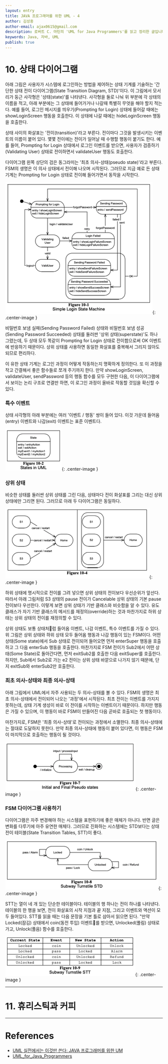 ```yaml
---
layout: entry
title: JAVA 프로그래머를 위한 UML - 4
author: 김성중
author-email: ajax0615@gmail.com
description: 로버트 C. 마틴의 'UML for Java Programmers'를 읽고 정리한 글입니다.
keywords: Java, 자바, UML
publish: true
---
```


# 10. 상태 다이어그램
아래 그림은 사용자가 시스템에 로그인하는 방법을 제어하는 상태 기계를 기술하는 \'간단한 상태 전이 다이어그램(State Transition Diagram, STD)\'이다. 이 그림에서 모서리가 둥근 사각형은 \'상태(state)\'를 나타낸다. 사각형을 둘로 나눠 위 부분에 각 상태의 이름을 적고, 아래 부분에는 그 상태에 들어가거나 나갈때 특별히 무엇을 해야 할지 적는다. 예를 들어, 로그인 메시지를 띄우기(Prompting for Login) 상태에 들어갈 때에는 showLoginScreen 행동을 호출한다. 이 상태에 나갈 때에는 hideLoginScreen 행동을 호출한다.

상태 사이의 화살표는 \'전이(transition)\'라고 부른다. 전이마다 그것을 발생시키는 이벤트의 이름이 붙어 있다. 몇몇 전이에는 전이가 일어날 때 수행할 행동이 붙기도 한다. 예를 들어, Prompting for Login 상태에서 로그인 이벤트를 받으면, 사용자가 검증하기(Validating User) 상태로 전이하면서 validateUser 행동도 호출한다.

다이어그램 왼쪽 상단의 검은 동그라미는 \'최초 의사-상태(pseudo state)\'라고 부른다. FSM의 생명은 이 의사 상태에서 전이해 나오며 시작된다. 그러므로 지금 예로 든 상태 기계는 Prompting for Login 상태로 전이해 들어가면서 동작을 시작한다.

![login-state-machine](/images/2019/05/08/login-state-machine.png "login-state-machine"){: .center-image }

비밀번호 보냄 실패(Sending Password Failed) 상태와 비밀번호 보냄 성공(Sending Password Succeeded) 상태를 둘러싼 \'상위 상태(superstate)\'도 하나 그렸는데, 두 상태 모두 똑같이 Prompting for Login 상태로 전이함으로써 OK 이벤트에 반응하기 때문이다. 상위 상태를 사용하면 동일한 화살표를 중복해서 그리지 않아도 되므로 편리하다.

이 유한 상태 기계는 로그인 과정이 어떻게 작동하는지 명확하게 정의한다. 또 이 과정을 작고 간결해서 좋은 함수들로 쪼개 주기까지 한다. 만약 showLoginScreen, validateUser, sendPassword 등의 행동 함수를 모두 구현한 다음, 이 다이어그램에서 보이는 논리 구조로 연결만 하면, 이 로그인 과정이 올바로 작동할 것임을 확신할 수 있다.

### 특수 이벤트
상태 사각형의 아래 부분에는 여러 \'이벤트 / 행동\' 쌍이 들어 있다. 이것 가운데 들어옴(entry) 이벤트와 나감(exit) 이벤트는 표준 이벤트다.

![state-in-uml](/images/2019/05/08/state-in-uml.png "state-in-uml"){: .center-image }

### 상위 상태
비슷한 상태를 둘러싼 상위 상태를 그린 다음, 상태마다 전이 화살표를 그리는 대신 상위 상태에만 그리면 된다. 그러므로 아래 두 다이어그램은 동일하다.

![super-state](/images/2019/05/08/super-state.png "super-state"){: .center-image }

하위 상태에 명시적으로 전이를 그려 넣으면 상위 상태의 전이보다 우선순위가 앞선다. 따라서 아래 그림처럼 S3 상태의 pause 전이가 Cancelable 상위 상태의 기본 pause 전이보다 우선한다. 이렇게 보면 상위 상태가 기반 클래스와 비슷함을 알 수 있다. 유도 클래스가 자기 기반 클래스의 메서드를 재정의(override)하는 것과 마찬가지로 하위 상태는 상위 상태의 전이를 재정의할 수 있다.

상위 상태도 보통 상태처럼 들어옴 이벤트, 나감 이벤트, 특수 이벤트를 가질 수 있다. 위 그림은 상위 상태와 하위 상태 모두 들어옴 행동과 나감 행동이 있는 FSM이다. 어떤 상태(Some state)에서 Sub 상태로 전이되어 들어오면 먼저 enterSuper 행동을 호출하고 그 다음 enterSub 행동을 호출한다. 마찬가지로 FSM 전이가 Sub2에서 어떤 상태(Some State)로 돌아간다면, 먼저 exitSub2를 호출한 다음 exitSuper를 호출한다. 하지만, Sub에서 Sub2로 가는 e2 전이는 상위 상태 바깥으로 나가지 않기 때문에, 단지 exitSub와 enterSub2만 호출한다.

### 최초 의사-상태와 최종 의사-상태
아래 그림에서 UML에서 자주 사용되는 두 의사-상태를 볼 수 있다. FSM의 생명은 최초 의사-상태에서 전이되어 나오는 \'과정\'에서 시작된다. 최초 전이는 이벤트를 가지지 못하는데, 상태 기계 생성이 바로 이 전이를 시작하는 이벤트이기 때문이다. 하지만 행동은 가질 수 있으며, 이 행동이 바로 FSM이 만들어진 다음 곧바로 호출되는 첫 행동이다.

마찬가지로, FSM은 \'최종 의사-상태\'로 전이되는 과정에서 소멸한다. 최종 의사-상태에는 절대로 도달하지 못한다. 만약 최종 의사-상태에 행동이 붙어 있다면, 이 행동은 FSM이 마지막으로 호출하는 행동이 될 것이다.

![initial-final-pseudo-state](/images/2019/05/08/initial-final-pseudo-state.png "initial-final-pseudo-state"){: .center-image }

### FSM 다이어그램 사용하기
다이어그램은 자주 변경해야 하는 시스템을 표현하기에 좋은 매체가 아니다. 반면 글은 변화를 다루기에 아주 유연한 매체다. 그러므로 진화하는 시스템에는 STD보다는 상태 전이 테이블(State Transition Tables, STT)이 좋다.

![subway-std](/images/2019/05/08/subway-std.png "subway-std"){: .center-image }

STT는 열이 네 개 있는 단순한 테이블이다. 테이블의 행 하나는 전이 하나를 나타낸다. 테이블의 한 행을 보면, 전이 화살표의 시작 지점과 끝 지점, 그리고 이벤트와 액션이 모두 들어있다. STT를 읽을 때는 다음 문장을 기본 틀로 삼아서 읽으면 된다. \"만약 Locked(잠김) 상태에서 coin(동전 투입) 이벤트를 받으면, Unlocked(풀림) 상태로 가고, Unlock(풀음) 함수를 호출한다.

![subway-stt](/images/2019/05/08/subway-stt.png "subway-stt"){: .center-image }

---

# 11. 휴리스틱과 커피























---

# References
- [UML 실전에서는 이것만 쓴다: JAVA 프로그래머를 위한 UM](http://www.kyobobook.co.kr/product/detailViewKor.laf?ejkGb=KOR&mallGb=KOR&barcode=9788991268937)
- [UML_for_Java_Programmers](https://www.csd.uoc.gr/~hy252/references/UML_for_Java_Programmers-Book.pdf)
